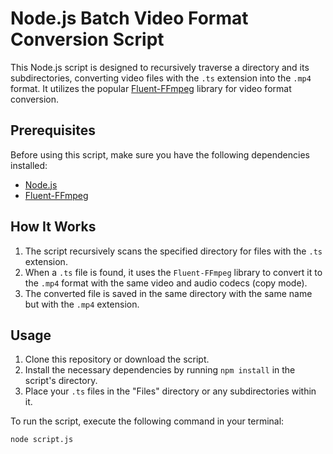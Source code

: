 # Node.js Batch Video Format Conversion Script

This Node.js script is designed to recursively traverse a directory and its subdirectories, converting video files with the `.ts` extension into the `.mp4` format. It utilizes the popular [Fluent-FFmpeg](https://github.com/fluent-ffmpeg/node-fluent-ffmpeg) library for video format conversion.

## Prerequisites

Before using this script, make sure you have the following dependencies installed:

- [Node.js](https://nodejs.org/)
- [Fluent-FFmpeg](https://github.com/fluent-ffmpeg/node-fluent-ffmpeg)

## How It Works

1. The script recursively scans the specified directory for files with the `.ts` extension.
2. When a `.ts` file is found, it uses the `Fluent-FFmpeg` library to convert it to the `.mp4` format with the same video and audio codecs (copy mode).
3. The converted file is saved in the same directory with the same name but with the `.mp4` extension.

## Usage

1. Clone this repository or download the script.
2. Install the necessary dependencies by running `npm install` in the script's directory.
3. Place your `.ts` files in the "Files" directory or any subdirectories within it.

To run the script, execute the following command in your terminal:

```bash
node script.js
```

